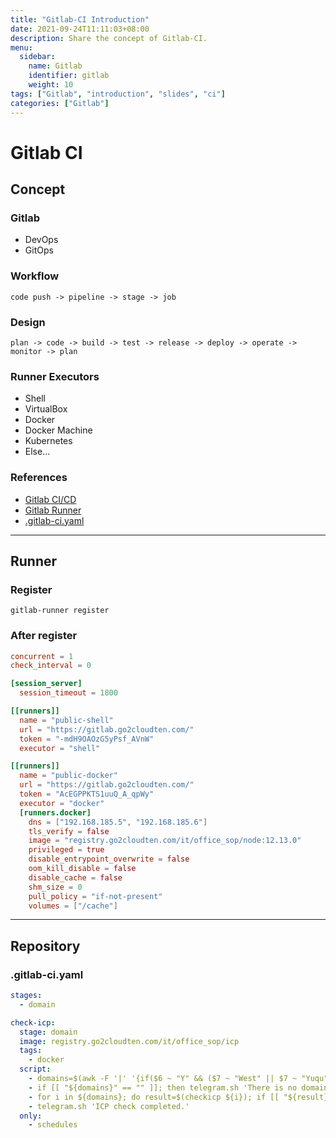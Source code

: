 ```yaml
---
title: "Gitlab-CI Introduction"
date: 2021-09-24T11:11:03+08:00
description: Share the concept of Gitlab-CI.
menu:
  sidebar:
    name: Gitlab
    identifier: gitlab
    weight: 10
tags: ["Gitlab", "introduction", "slides", "ci"]
categories: ["Gitlab"]
---
```


# Gitlab CI

## Concept

### Gitlab

- DevOps
- GitOps

### Workflow

~~~
code push -> pipeline -> stage -> job
~~~

### Design

```
plan -> code -> build -> test -> release -> deploy -> operate -> monitor -> plan
```

### Runner Executors

- Shell
- VirtualBox
- Docker
- Docker Machine
- Kubernetes
- Else...

### References

- [Gitlab CI/CD][1]
- [Gitlab Runner][2]
- [.gitlab-ci.yaml][3]

---

## Runner

### Register

`gitlab-runner register`

### After register

```toml
concurrent = 1
check_interval = 0

[session_server]
  session_timeout = 1800

[[runners]]
  name = "public-shell"
  url = "https://gitlab.go2cloudten.com/"
  token = "-mdH9OAOzG5yPsf_AVnW"
  executor = "shell"

[[runners]]
  name = "public-docker"
  url = "https://gitlab.go2cloudten.com/"
  token = "AcEGPPKTS1uuQ_A_qpWy"
  executor = "docker"
  [runners.docker]
    dns = ["192.168.185.5", "192.168.185.6"]
    tls_verify = false
    image = "registry.go2cloudten.com/it/office_sop/node:12.13.0"
    privileged = true
    disable_entrypoint_overwrite = false
    oom_kill_disable = false
    disable_cache = false
    shm_size = 0
    pull_policy = "if-not-present"
    volumes = ["/cache"]
```

---

## Repository

### .gitlab-ci.yaml

```yaml
stages:
  - domain

check-icp:
  stage: domain
  image: registry.go2cloudten.com/it/office_sop/icp
  tags:
    - docker
  script:
    - domains=$(awk -F '|' '{if($6 ~ "Y" && ($7 ~ "West" || $7 ~ "Yuqu")) print $3}' domains-info.md | sed 's/ //g' | sort | uniq)
    - if [[ "${domains}" == "" ]]; then telegram.sh 'There is no domain in list' ; else telegram.sh 'Start checking ICP.' ; fi
    - for i in ${domains}; do result=$(checkicp ${i}); if [[ "${result}" == "未备案" ]];then telegram.sh "${i} 未备案"; sleep 1 ;fi;done
    - telegram.sh 'ICP check completed.'
  only:
    - schedules
```



[1]: https://docs.gitlab.com/ee/ci/
[2]: https://docs.gitlab.com/runner/
[3]: https://docs.gitlab.com/ee/ci/yaml/
